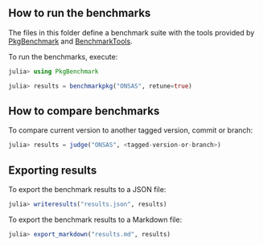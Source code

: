 ## How to run the benchmarks

The files in this folder define a benchmark suite with the tools provided by
[PkgBenchmark](https://github.com/JuliaCI/PkgBenchmark.jl) and
[BenchmarkTools](https://github.com/JuliaCI/BenchmarkTools.jl).

To run the benchmarks, execute:

```julia
julia> using PkgBenchmark

julia> results = benchmarkpkg("ONSAS", retune=true)
```

## How to compare benchmarks

To compare current version to another tagged version, commit or branch:

```julia
julia> results = judge("ONSAS", <tagged-version-or-branch>)
```

## Exporting results

To export the benchmark results to a JSON file:

```julia
julia> writeresults("results.json", results)
```

To export the benchmark results to a Markdown file:

```julia
julia> export_markdown("results.md", results)
```
